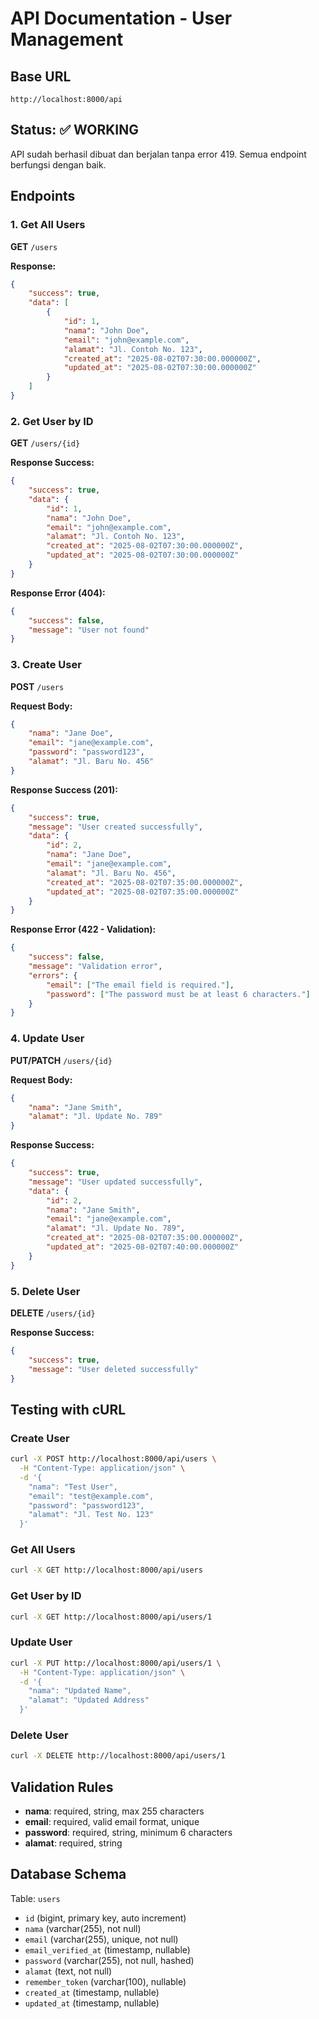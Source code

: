 # API Documentation - User Management

## Base URL
```
http://localhost:8000/api
```

## Status: ✅ WORKING
API sudah berhasil dibuat dan berjalan tanpa error 419. Semua endpoint berfungsi dengan baik.

## Endpoints

### 1. Get All Users
**GET** `/users`

**Response:**
```json
{
    "success": true,
    "data": [
        {
            "id": 1,
            "nama": "John Doe",
            "email": "john@example.com",
            "alamat": "Jl. Contoh No. 123",
            "created_at": "2025-08-02T07:30:00.000000Z",
            "updated_at": "2025-08-02T07:30:00.000000Z"
        }
    ]
}
```

### 2. Get User by ID
**GET** `/users/{id}`

**Response Success:**
```json
{
    "success": true,
    "data": {
        "id": 1,
        "nama": "John Doe",
        "email": "john@example.com",
        "alamat": "Jl. Contoh No. 123",
        "created_at": "2025-08-02T07:30:00.000000Z",
        "updated_at": "2025-08-02T07:30:00.000000Z"
    }
}
```

**Response Error (404):**
```json
{
    "success": false,
    "message": "User not found"
}
```

### 3. Create User
**POST** `/users`

**Request Body:**
```json
{
    "nama": "Jane Doe",
    "email": "jane@example.com",
    "password": "password123",
    "alamat": "Jl. Baru No. 456"
}
```

**Response Success (201):**
```json
{
    "success": true,
    "message": "User created successfully",
    "data": {
        "id": 2,
        "nama": "Jane Doe",
        "email": "jane@example.com",
        "alamat": "Jl. Baru No. 456",
        "created_at": "2025-08-02T07:35:00.000000Z",
        "updated_at": "2025-08-02T07:35:00.000000Z"
    }
}
```

**Response Error (422 - Validation):**
```json
{
    "success": false,
    "message": "Validation error",
    "errors": {
        "email": ["The email field is required."],
        "password": ["The password must be at least 6 characters."]
    }
}
```

### 4. Update User
**PUT/PATCH** `/users/{id}`

**Request Body:**
```json
{
    "nama": "Jane Smith",
    "alamat": "Jl. Update No. 789"
}
```

**Response Success:**
```json
{
    "success": true,
    "message": "User updated successfully",
    "data": {
        "id": 2,
        "nama": "Jane Smith",
        "email": "jane@example.com",
        "alamat": "Jl. Update No. 789",
        "created_at": "2025-08-02T07:35:00.000000Z",
        "updated_at": "2025-08-02T07:40:00.000000Z"
    }
}
```

### 5. Delete User
**DELETE** `/users/{id}`

**Response Success:**
```json
{
    "success": true,
    "message": "User deleted successfully"
}
```

## Testing with cURL

### Create User
```bash
curl -X POST http://localhost:8000/api/users \
  -H "Content-Type: application/json" \
  -d '{
    "nama": "Test User",
    "email": "test@example.com",
    "password": "password123",
    "alamat": "Jl. Test No. 123"
  }'
```

### Get All Users
```bash
curl -X GET http://localhost:8000/api/users
```

### Get User by ID
```bash
curl -X GET http://localhost:8000/api/users/1
```

### Update User
```bash
curl -X PUT http://localhost:8000/api/users/1 \
  -H "Content-Type: application/json" \
  -d '{
    "nama": "Updated Name",
    "alamat": "Updated Address"
  }'
```

### Delete User
```bash
curl -X DELETE http://localhost:8000/api/users/1
```

## Validation Rules

- **nama**: required, string, max 255 characters
- **email**: required, valid email format, unique
- **password**: required, string, minimum 6 characters
- **alamat**: required, string

## Database Schema

Table: `users`
- `id` (bigint, primary key, auto increment)
- `nama` (varchar(255), not null)
- `email` (varchar(255), unique, not null)
- `email_verified_at` (timestamp, nullable)
- `password` (varchar(255), not null, hashed)
- `alamat` (text, not null)
- `remember_token` (varchar(100), nullable)
- `created_at` (timestamp, nullable)
- `updated_at` (timestamp, nullable) 